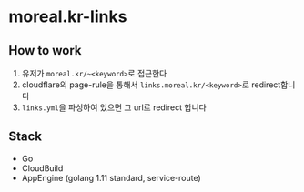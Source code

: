# moreal.kr-links

## How to work

1. 유저가 `moreal.kr/~<keyword>`로 접근한다
2. cloudflare의 page-rule을 통해서 `links.moreal.kr/<keyword>`로 redirect합니다
3. `links.yml`을 파싱하여 있으면 그 url로 redirect 합니다

## Stack

- Go
- CloudBuild
- AppEngine (golang 1.11 standard, service-route)